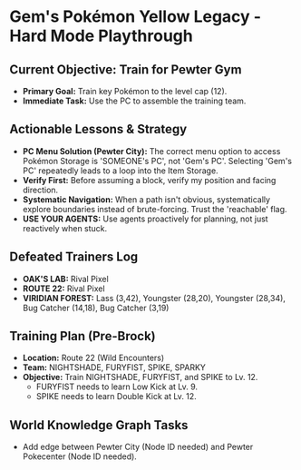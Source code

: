 # Gem's Pokémon Yellow Legacy - Hard Mode Playthrough

## Current Objective: Train for Pewter Gym
- **Primary Goal:** Train key Pokémon to the level cap (12).
- **Immediate Task:** Use the PC to assemble the training team.

## Actionable Lessons & Strategy
- **PC Menu Solution (Pewter City):** The correct menu option to access Pokémon Storage is 'SOMEONE's PC', not 'Gem's PC'. Selecting 'Gem's PC' repeatedly leads to a loop into the Item Storage.
- **Verify First:** Before assuming a block, verify my position and facing direction.
- **Systematic Navigation:** When a path isn't obvious, systematically explore boundaries instead of brute-forcing. Trust the 'reachable' flag.
- **USE YOUR AGENTS:** Use agents proactively for planning, not just reactively when stuck.

## Defeated Trainers Log
- **OAK'S LAB:** Rival Pixel
- **ROUTE 22:** Rival Pixel
- **VIRIDIAN FOREST:** Lass (3,42), Youngster (28,20), Youngster (28,34), Bug Catcher (14,18), Bug Catcher (3,19)

## Training Plan (Pre-Brock)
- **Location:** Route 22 (Wild Encounters)
- **Team:** NIGHTSHADE, FURYFIST, SPIKE, SPARKY
- **Objective:** Train NIGHTSHADE, FURYFIST, and SPIKE to Lv. 12.
  - FURYFIST needs to learn Low Kick at Lv. 9.
  - SPIKE needs to learn Double Kick at Lv. 12.

## World Knowledge Graph Tasks
- Add edge between Pewter City (Node ID needed) and Pewter Pokecenter (Node ID needed).